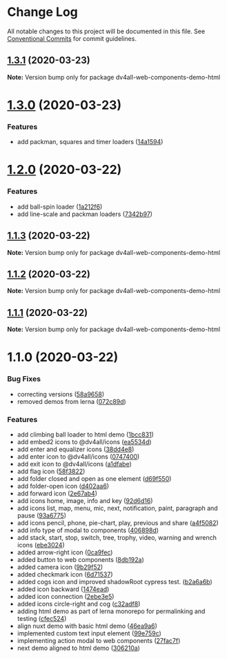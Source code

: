 # Change Log

All notable changes to this project will be documented in this file.
See [Conventional Commits](https://conventionalcommits.org) for commit guidelines.

## [1.3.1](https://github.com/dmijatovic/dv4all-wcp/compare/dv4all-web-components-demo-html@1.3.0...dv4all-web-components-demo-html@1.3.1) (2020-03-23)

**Note:** Version bump only for package dv4all-web-components-demo-html





# [1.3.0](https://github.com/dmijatovic/dv4all-wcp/compare/dv4all-web-components-demo-html@1.2.0...dv4all-web-components-demo-html@1.3.0) (2020-03-23)


### Features

* add packman, squares and timer loaders ([14a1594](https://github.com/dmijatovic/dv4all-wcp/commit/14a159466ec0a21b425dd1a7d98ceaf8a873fa3f))





# [1.2.0](https://github.com/dmijatovic/dv4all-wcp/compare/dv4all-web-components-demo-html@1.1.3...dv4all-web-components-demo-html@1.2.0) (2020-03-22)


### Features

* add ball-spin loader ([1a212f6](https://github.com/dmijatovic/dv4all-wcp/commit/1a212f645626b6ac1ac7246d1473cffa6bd41c55))
* add line-scale and packman loaders ([7342b97](https://github.com/dmijatovic/dv4all-wcp/commit/7342b97f1b5b20d248dabcb74a4843950a64bd7d))





## [1.1.3](https://github.com/dmijatovic/dv4all-wcp/compare/dv4all-web-components-demo-html@1.1.2...dv4all-web-components-demo-html@1.1.3) (2020-03-22)

**Note:** Version bump only for package dv4all-web-components-demo-html





## [1.1.2](https://github.com/dmijatovic/dv4all-wcp/compare/dv4all-web-components-demo-html@1.1.1...dv4all-web-components-demo-html@1.1.2) (2020-03-22)

**Note:** Version bump only for package dv4all-web-components-demo-html





## [1.1.1](https://github.com/dmijatovic/dv4all-wcp/compare/dv4all-web-components-demo-html@1.1.0...dv4all-web-components-demo-html@1.1.1) (2020-03-22)

**Note:** Version bump only for package dv4all-web-components-demo-html





# 1.1.0 (2020-03-22)


### Bug Fixes

* correcting versions ([58a9658](https://github.com/dmijatovic/dv4all-wcp/commit/58a9658f03644d45078beb2a61ef4cbf7be41c7c))
* removed demos from lerna ([072c89d](https://github.com/dmijatovic/dv4all-wcp/commit/072c89d6513a88702c4de68979e30451440f49f3))


### Features

* add climbing ball loader to html demo ([1bcc831](https://github.com/dmijatovic/dv4all-wcp/commit/1bcc83152c13848817dd79b2e299a0a529da432f))
* add embed2 icons to @dv4all/icons ([ea5534d](https://github.com/dmijatovic/dv4all-wcp/commit/ea5534d30e40f6a44aa06415227b6b32fd433af6))
* add enter and equalizer icons ([38dd4e8](https://github.com/dmijatovic/dv4all-wcp/commit/38dd4e8cab0ea1c2cd1a3cfb0d767f62cf85bf2c))
* add enter icon to @dv4all/icons ([0747400](https://github.com/dmijatovic/dv4all-wcp/commit/074740090cd8de7c788854efb85f3cb35de6ba4b))
* add exit icon to @dv4all/icons ([a1dfabe](https://github.com/dmijatovic/dv4all-wcp/commit/a1dfabe5a45b5416ef72e5a31f670532b399e353))
* add flag icon ([58f3822](https://github.com/dmijatovic/dv4all-wcp/commit/58f3822b987136bca2dc3c09078e94097f5034ac))
* add folder closed and open as one element ([d69f550](https://github.com/dmijatovic/dv4all-wcp/commit/d69f55056655b04cadc593de07b6cc8bc992a2fd))
* add folder-open icon ([d402aa6](https://github.com/dmijatovic/dv4all-wcp/commit/d402aa61defa5f83cdef2f3660e36f3a839b29ab))
* add forward icon ([2e67ab4](https://github.com/dmijatovic/dv4all-wcp/commit/2e67ab4ed962b770f0b04f1769d169509251dac3))
* add icons home, image, info and key ([92d6d16](https://github.com/dmijatovic/dv4all-wcp/commit/92d6d161984e9f4725e0e270f441af2c3a4fc2c6))
* add icons list, map, menu, mic, next, notification, paint, paragraph and pause ([93a6775](https://github.com/dmijatovic/dv4all-wcp/commit/93a67753becca28368d244529cb98ca83a27021c))
* add icons pencil, phone, pie-chart, play, previous and share ([a4f5082](https://github.com/dmijatovic/dv4all-wcp/commit/a4f50823ca3fa93b2e4bb104818e3423e5705409))
* add info type of modal to components ([406898d](https://github.com/dmijatovic/dv4all-wcp/commit/406898dd7cbfc639f309926855039e82b4dd4136))
* add stack, start, stop, switch, tree, trophy, video, warning and wrench icons ([ebe3024](https://github.com/dmijatovic/dv4all-wcp/commit/ebe3024678bc5accdc5c2862cf9bb7dfa1d21f1c))
* added arrow-right icon ([0ca9fec](https://github.com/dmijatovic/dv4all-wcp/commit/0ca9fec6b170bd9a6263348a635025565bc8dab9))
* added button to web components ([8db192a](https://github.com/dmijatovic/dv4all-wcp/commit/8db192a2479da07b461715d1b6311f2f1b4ab611))
* added camera icon ([9b29f52](https://github.com/dmijatovic/dv4all-wcp/commit/9b29f5209d104845de5f370410e0a42a4e9bc335))
* added checkmark icon ([6d71537](https://github.com/dmijatovic/dv4all-wcp/commit/6d71537d68d575d185588279fb17713bae5cf2d6))
* added cogs icon and improved shadowRoot cypress test. ([b2a6a6b](https://github.com/dmijatovic/dv4all-wcp/commit/b2a6a6b766aeea6cc97263cbe8174ccc2f906357))
* added icon backward ([1474ead](https://github.com/dmijatovic/dv4all-wcp/commit/1474eade14dbcef7e32ae48b94b819248fef38ec))
* added icon connection ([2ebe3e5](https://github.com/dmijatovic/dv4all-wcp/commit/2ebe3e5a27894927c9277b51210871c55582d32a))
* added icons circle-right and cog ([c32adf8](https://github.com/dmijatovic/dv4all-wcp/commit/c32adf8045e0051449f3003abe5f1615999c0755))
* adding html demo as part of lerna monorepo for permalinking and testing ([cfec524](https://github.com/dmijatovic/dv4all-wcp/commit/cfec524e5ea8ae120cdf1c65c0bc6bbe2c054bdb))
* align nuxt demo with basic html demo ([46ea9a6](https://github.com/dmijatovic/dv4all-wcp/commit/46ea9a6dacd3ec67710e00c6acba359885c71670))
* implemented custom text input element ([99e759c](https://github.com/dmijatovic/dv4all-wcp/commit/99e759c4f4772745f546af49fcf59285a280e0b3))
* implementing action modal to web components ([27fac7f](https://github.com/dmijatovic/dv4all-wcp/commit/27fac7f910b41e1898310402f433eee48230b031))
* next demo aligned to html demo ([306210a](https://github.com/dmijatovic/dv4all-wcp/commit/306210a06c12bc5cc378b16733a0b1eae51f5b7c))
